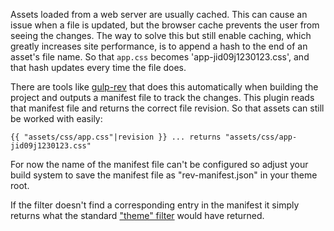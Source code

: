 Assets loaded from a web server are usually cached. This can cause an issue when
a file is updated, but the browser cache prevents the user from seeing the changes.
The way to solve this but still enable caching, which greatly increases site performance,
is to append a hash to the end of an asset's file name. So that `app.css` becomes
'app-jid09j1230123.css', and that hash updates every time the file does.

There are tools like [gulp-rev](https://www.npmjs.com/package/gulp-rev) that does
this automatically when building the project and outputs a manifest file to track
the changes. This plugin reads that manifest file and returns the correct file
revision. So that assets can still be worked with easily:

```twig
{{ "assets/css/app.css"|revision }} ... returns "assets/css/app-jid09j1230123.css"
```

For now the name of the manifest file can't be configured so adjust your build system
to save the manifest file as "rev-manifest.json" in your theme root.

If the filter doesn't find a corresponding entry in the manifest it simply
returns what the standard ["theme" filter](http://octobercms.com/docs/markup/filter-theme)
would have returned.
